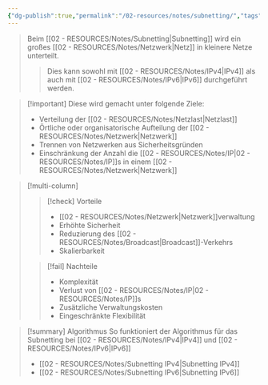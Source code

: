 ```yaml
---
{"dg-publish":true,"permalink":"/02-resources/notes/subnetting/","tags":["netzwerk/ip","netzwerk/ip/ipv4","netzwerk/ip/ipv6","GFN/prüfungsrelevant/AP1"],"noteIcon":"","updated":"2025-07-12T13:31:41.000+02:00"}
---
```


>Beim [[02 - RESOURCES/Notes/Subnetting\|Subnetting]] wird ein großes [[02 - RESOURCES/Notes/Netzwerk\|Netz]] in kleinere Netze unterteilt. 
>>Dies kann sowohl mit [[02 - RESOURCES/Notes/IPv4\|IPv4]] als auch mit [[02 - RESOURCES/Notes/IPv6\|IPv6]] durchgeführt werden.


>[!important] Diese wird gemacht unter folgende Ziele:
>- Verteilung der [[02 - RESOURCES/Notes/Netzlast\|Netzlast]]
>- Örtliche oder organisatorische Aufteilung der [[02 - RESOURCES/Notes/Netzwerk\|Netzwerk]]
>- Trennen von Netzwerken aus Sicherheitsgründen
>- Einschränkung der Anzahl die [[02 - RESOURCES/Notes/IP\|02 - RESOURCES/Notes/IP]]s in einem [[02 - RESOURCES/Notes/Netzwerk\|Netzwerk]]

>[!multi-column]
> 
>>[!check] Vorteile
>>- [[02 - RESOURCES/Notes/Netzwerk\|Netzwerk]]verwaltung
>>- Erhöhte Sicherheit
>>- Reduzierung des [[02 - RESOURCES/Notes/Broadcast\|Broadcast]]-Verkehrs
>>- Skalierbarkeit
> 
>>[!fail] Nachteile
>>- Komplexität
>>- Verlust von [[02 - RESOURCES/Notes/IP\|02 - RESOURCES/Notes/IP]]s
>>- Zusätzliche Verwaltungskosten
>>- Eingeschränkte Flexibilität

>[!summary] Algorithmus
>So funktioniert der Algorithmus für das Subnetting bei [[02 - RESOURCES/Notes/IPv4\|IPv4]] und [[02 - RESOURCES/Notes/IPv6\|IPv6]]
>- [[02 - RESOURCES/Notes/Subnetting IPv4\|Subnetting IPv4]]
>- [[02 - RESOURCES/Notes/Subnetting IPv6\|Subnetting IPv6]]
